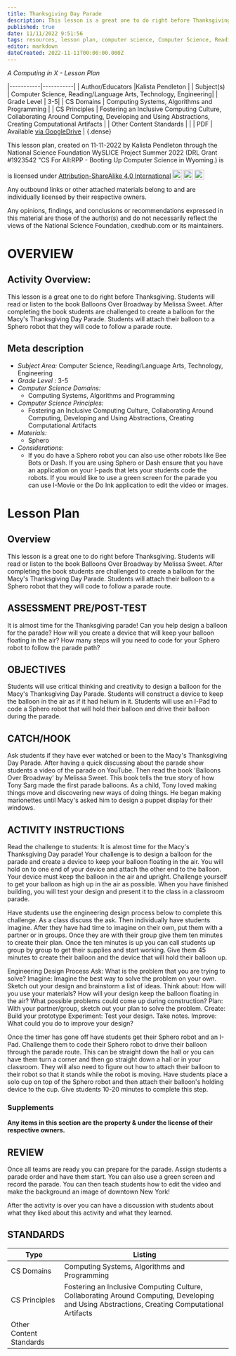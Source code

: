 ```yaml
---
title: Thanksgiving Day Parade
description: This lesson is a great one to do right before Thanksgiving. Students will read or listen to the book Balloons Over Broadway by Melissa Sweet. After completing the book students are challenged to create a balloon for the Macy's Thanksgiving Day Parade. Students will attach their balloon to a Sphero robot that they will code to follow a parade route.
published: true
date: 11/11/2022 9:51:56
tags: resources, lesson plan, computer science, Computer Science, Reading/Language Arts, Technology, Engineering 
editor: markdown
dateCreated: 2022-11-11T00:00:00.000Z
---
```

*A Computing in X - Lesson Plan*

|-----------|-----------|
| Author/Educators |Kalista Pendleton |
| Subject(s) | Computer Science, Reading/Language Arts, Technology, Engineering|
| Grade Level | 3-5|
| CS Domains | Computing Systems, Algorithms and Programming |
| CS Principles | Fostering an Inclusive Computing Culture, Collaborating Around Computing, Developing and Using Abstractions, Creating Computational Artifacts |
| Other Content Standards |  | 
| PDF | Available [via GoogleDrive](https://drive.google.com/open?id=19dez68nuXa9vXAaDWDTdnSoMocsxfCOf) |
{.dense}






This lesson plan, created on 11-11-2022 by Kalista Pendleton through the National Science Foundation WySLICE Project Summer 2022 (DRL Grant #1923542 "CS For All:RPP - Booting Up Computer Science in Wyoming.) is  <p xmlns:cc="http://creativecommons.org/ns#" >  is licensed under <a href="http://creativecommons.org/licenses/by-sa/4.0/?ref=chooser-v1" target="_blank" rel="license noopener noreferrer" style="display:inline-block;">Attribution-ShareAlike 4.0 International<img style="height:22px!important;margin-left:3px;vertical-align:text-bottom;" src="https://mirrors.creativecommons.org/presskit/icons/cc.svg?ref=chooser-v1"><img style="height:22px!important;margin-left:3px;vertical-align:text-bottom;" src="https://mirrors.creativecommons.org/presskit/icons/by.svg?ref=chooser-v1"><img style="height:22px!important;margin-left:3px;vertical-align:text-bottom;" src="https://mirrors.creativecommons.org/presskit/icons/sa.svg?ref=chooser-v1"></a></p>


Any outbound links or other attached materials belong to and are individually licensed by their respective owners. 


Any opinions, findings, and conclusions or recommendations expressed in this material are those of the author(s) and do not necessarily reflect the views of the National Science Foundation, cxedhub.com or its maintainers.


# OVERVIEW
## Activity Overview:  
This lesson is a great one to do right before Thanksgiving. Students will read or listen to the book Balloons Over Broadway by Melissa Sweet. After completing the book students are challenged to create a balloon for the Macy's Thanksgiving Day Parade. Students will attach their balloon to a Sphero robot that they will code to follow a parade route.
## Meta description
+ *Subject Area:* Computer Science, Reading/Language Arts, Technology, Engineering 
+ *Grade Level :* 3-5 
+ *Computer Science Domains:*
   + Computing Systems, Algorithms and Programming
+ *Computer Science Principles:*
   + Fostering an Inclusive Computing Culture, Collaborating Around Computing, Developing and Using Abstractions, Creating Computational Artifacts
+ *Materials:* 
   + Sphero
+ *Considerations:*
   + If you do have a Sphero robot you can also use other robots like Bee Bots or Dash. If you are using Sphero or Dash ensure that you have an application on your I-pads that lets your students code the robots. If you would like to use a green screen for the parade you can use I-Movie or the Do Ink application to edit the video or images.


# Lesson Plan
## Overview
This lesson is a great one to do right before Thanksgiving. Students will read or listen to the book Balloons Over Broadway by Melissa Sweet. After completing the book students are challenged to create a balloon for the Macy's Thanksgiving Day Parade. Students will attach their balloon to a Sphero robot that they will code to follow a parade route.
## ASSESSMENT PRE/POST-TEST
It is almost time for the Thanksgiving parade! Can you help design a balloon for the parade?
How will you create a device that will keep your balloon floating in the air?
How many steps will you need to code for your Sphero robot to follow the parade path?
## OBJECTIVES
Students will use critical thinking and creativity to design a balloon for the Macy's Thanksgiving Day Parade. 
Students will construct a device to keep the balloon in the air as if it had helium in it. Students will use an I-Pad to code a  Sphero robot that will hold their balloon and drive their balloon during the parade.


## CATCH/HOOK
Ask students if they have ever watched or been to the Macy's Thanksgiving Day Parade. After having a quick discussing about the parade show students a video of the parade on YouTube. Then read the book 'Balloons Over Broadway' by Melissa Sweet. This book tells the true story of how Tony Sarg made the first parade balloons. As a child, Tony loved making things move and discovering new ways of doing things. He began making marionettes until Macy's asked him to design a puppet display for their windows.


## ACTIVITY INSTRUCTIONS
Read the challenge to students: It is almost time for the Macy's Thanksgiving Day parade! Your challenge is to design a balloon for the parade and create a device to keep your balloon floating in the air.
You will hold on to one end of your device and attach the other end to the balloon. Your device must keep the balloon in the air and upright. Challenge yourself to get your balloon as high up in the air as possible.
When you have finished building, you will test your design and present it to the class in a classroom parade.


Have students use the engineering design process below to complete this challenge. As a class discuss the ask. Then individually have students imagine. After they have had time to imagine on their own, put them with a partner or in groups. Once they are with their group give them ten minutes to create their plan. Once the ten minutes is up you can call students up group by group to get their supplies and start working. Give them 45 minutes to create their balloon and the device that will hold their balloon up.


Engineering Design Process
Ask: What is the problem that you are trying to solve?
Imagine: Imagine the best way to solve the problem on your own. Sketch out your design and brainstorm a list of ideas. Think about: How will you use your materials?
How will your design keep the balloon floating in the air? What possible problems could come up during construction?
Plan: With your partner/group, sketch out your plan to solve the problem.
Create: Build your prototype
Experiment: Test your design. Take notes.
Improve: What could you do to improve your design?


Once the timer has gone off have students get their Sphero robot and an I-Pad. Challenge them to code their Sphero robot to drive their balloon through the parade route. This can be straight down the hall or you can have them turn a corner and then go straight down a hall or in your classroom. They will also need to figure out how to attach their balloon to their robot so that it stands while the robot is moving. Have students place a solo cup on top of the Sphero robot and then attach their balloon's holding device to the cup. Give students 10-20 minutes to complete this step.


### Supplements
**Any items in this section are the property & under the license of their respective owners.**






## REVIEW
Once all teams are ready you can prepare for the parade. Assign students a parade order and have them start. You can also use a green screen and record the parade. You can then teach students how to edit the video and make the background an image of downtown New York!


After the activity is over you can have a discussion with students about what they liked about this activity and what they learned.
## STANDARDS        
| Type | Listing | 
|-----------|-----------|
| CS Domains  | Computing Systems, Algorithms and Programming|
| CS Principles   | Fostering an Inclusive Computing Culture, Collaborating Around Computing, Developing and Using Abstractions, Creating Computational Artifacts|
| Other Content Standards |   |